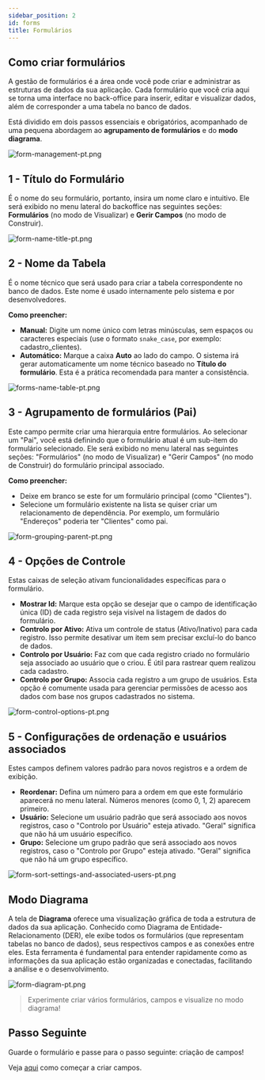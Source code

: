 ```yaml
---
sidebar_position: 2
id: forms
title: Formulários
---
```


## Como criar formulários

A gestão de formulários é a área onde você pode criar e administrar as estruturas de dados da sua aplicação. Cada formulário que você cria aqui se torna uma interface no back-office para inserir, editar e visualizar dados, além de corresponder a uma tabela no banco de dados.

Está dividido em dois passos essenciais e obrigatórios, acompanhado de uma pequena abordagem ao **agrupamento de formulários** e do **modo diagrama**.

![form-management-pt.png](/docs/assets/academy/ui/forms/form-management-pt.png)

## 1 - Título do Formulário

É o nome do seu formulário, portanto, insira um nome claro e intuitivo. 
Ele será exibido no menu lateral do backoffice nas seguintes seções: **Formulários** (no modo de Visualizar) e **Gerir Campos** (no modo de Construir).

![form-name-title-pt.png](/docs/assets/academy/ui/forms/form-name-title-pt.png)


## 2 - Nome da Tabela

É o nome técnico que será usado para criar a tabela correspondente no banco de dados. Este nome é usado internamente pelo sistema e por desenvolvedores.

**Como preencher:**

- **Manual:** Digite um nome único com letras minúsculas, sem espaços ou caracteres especiais (use o formato `snake_case`, por exemplo: cadastro_clientes).
- **Automático:** Marque a caixa **Auto** ao lado do campo. O sistema irá gerar automaticamente um nome técnico baseado no **Título do formulário**. Esta é a prática recomendada para manter a consistência.

![forms-name-table-pt.png](/docs/assets/academy/ui/forms/forms-name-table-pt.png)

## 3 - Agrupamento de formulários (Pai)

Este campo permite criar uma hierarquia entre formulários. Ao selecionar um "Pai", você está definindo que o formulário atual é um sub-item do formulário selecionado. Ele será exibido no menu lateral nas seguintes seções: "Formulários" (no modo de Visualizar) e "Gerir Campos" (no modo de Construir) do formulário principal associado.

**Como preencher:**

- Deixe em branco se este for um formulário principal (como "Clientes").
- Selecione um formulário existente na lista se quiser criar um relacionamento de dependência. Por exemplo, um formulário "Endereços" poderia ter "Clientes" como pai.

![form-grouping-parent-pt.png](/docs/assets/academy/ui/forms/form-grouping-parent-pt.png)

## 4 - Opções de Controle

Estas caixas de seleção ativam funcionalidades específicas para o formulário.

- **Mostrar Id:** Marque esta opção se desejar que o campo de identificação única (ID) de cada registro seja visível na listagem de dados do formulário.
- **Controlo por Ativo:** Ativa um controle de status (Ativo/Inativo) para cada registro. Isso permite desativar um item sem precisar excluí-lo do banco de dados.
- **Controlo por Usuário:** Faz com que cada registro criado no formulário seja associado ao usuário que o criou. É útil para rastrear quem realizou cada cadastro.
- **Controlo por Grupo:** Associa cada registro a um grupo de usuários. Esta opção é comumente usada para gerenciar permissões de acesso aos dados com base nos grupos cadastrados no sistema.

![form-control-options-pt.png](/docs/assets/academy/ui/forms/form-control-options-pt.png)

## 5 - Configurações de ordenação e usuários associados

Estes campos definem valores padrão para novos registros e a ordem de exibição.

- **Reordenar:** Defina um número para a ordem em que este formulário aparecerá no menu lateral. Números menores (como 0, 1, 2) aparecem primeiro.
- **Usuário:** Selecione um usuário padrão que será associado aos novos registros, caso o "Controlo por Usuário" esteja ativado. "Geral" significa que não há um usuário específico.
- **Grupo:** Selecione um grupo padrão que será associado aos novos registros, caso o "Controlo por Grupo" esteja ativado. "Geral" significa que não há um grupo específico.

![form-sort-settings-and-associated-users-pt.png](/docs/assets/academy/ui/forms/form-sort-settings-and-associated-users-pt.png)

## Modo Diagrama

A tela de **Diagrama** oferece uma visualização gráfica de toda a estrutura de dados da sua aplicação. Conhecido como Diagrama de Entidade-Relacionamento (DER), ele exibe todos os formulários (que representam tabelas no banco de dados), seus respectivos campos e as conexões entre eles.
Esta ferramenta é fundamental para entender rapidamente como as informações da sua aplicação estão organizadas e conectadas, facilitando a análise e o desenvolvimento.

![form-diagram-pt.png](/docs/assets/academy/ui/forms/form-diagram-pt.png)

> Experimente criar vários formulários, campos e visualize no modo diagrama!

## Passo Seguinte

Guarde o formulário e passe para o passo seguinte: criação de campos!

Veja [aqui](/docs/academy/ui/fields) como começar a criar campos.

